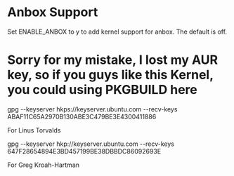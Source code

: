 # Anbox Support
Set ENABLE_ANBOX to y to add kernel support for anbox. The default is off.

# Sorry for my mistake, I lost my AUR key, so if you guys like this Kernel, you could using PKGBUILD here #

gpg --keyserver hkps://keyserver.ubuntu.com --recv-keys ABAF11C65A2970B130ABE3C479BE3E4300411886

For Linus Torvalds

gpg --keyserver hkp://keyserver.ubuntu.com --recv-keys 647F28654894E3BD457199BE38DBBDC86092693E

For Greg Kroah-Hartman
